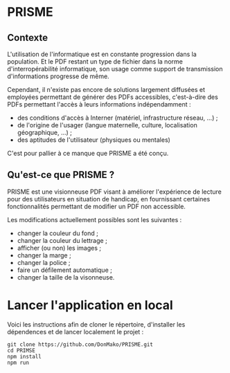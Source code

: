 # PRISME

## Contexte

L'utilisation de l'informatique est en constante progression dans la population. Et le PDF restant un type de fichier dans la norme d'interropérabilité informatique, son usage comme support de transmission d'informations progresse de même.

Cependant, il n'existe pas encore de solutions largement diffusées et employées permettant de générer des PDFs accessibles, c'est-à-dire des PDFs permettant l'accès à leurs informations indépendamment :
- des conditions d'accès à Interner (matériel, infrastructure réseau, ...) ;
- de l'origine de l'usager (langue maternelle, culture, localisation géographique, ...) ;
- des aptitudes de l'utilisateur (physiques ou mentales)

C'est pour pallier à ce manque que PRISME a été conçu.

## Qu'est-ce que PRISME ?

PRISME est une visionneuse PDF visant à améliorer l'expérience de lecture pour des utilisateurs en situation de handicap, en fournissant certaines fonctionnalités permettant de modifier un PDF non accessible.

Les modifications actuellement possibles sont les suivantes :
- changer la couleur du fond ;
- changer la couleur du lettrage ;
- afficher (ou non) les images ;
- changer la marge ;
- changer la police ;
- faire un défilement automatique ;
- changer la taille de la visonneuse. 

# Lancer l'application en local

Voici les instructions afin de cloner le répertoire, d'installer les dépendences et de lancer localement le projet :
```
git clone https://github.com/DonMako/PRISME.git
cd PRIMSE
npm install
npm run
```
